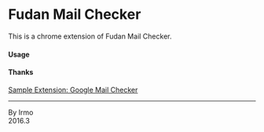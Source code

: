 # Fudan Mail Checker

This is a chrome extension of Fudan Mail Checker.

#### Usage



#### Thanks

[Sample Extension: Google Mail Checker](https://developer.chrome.com/extensions/samples#google-mail-checker)

---

By Irmo
<br>
2016.3
